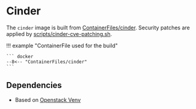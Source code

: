 # Cinder

The `cinder` image is built from [ContainerFiles/cinder](https://github.com/rackerlabs/genestack-images/blob/main/ContainerFiles/cinder). Security patches are applied by [scripts/cinder-cve-patching.sh](https://github.com/rackerlabs/genestack-images/blob/main/scripts/cinder-cve-patching.sh).

!!! example "ContainerFile used for the build"

    ``` docker
    --8<-- "ContainerFiles/cinder"
    ```

## Dependencies

- Based on [Openstack Venv](openstack-venv.md)
